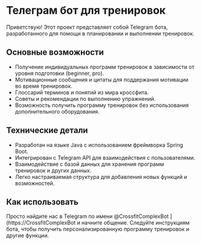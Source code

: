 # Телеграм бот для тренировок

Приветствую! Этот проект представляет собой Telegram бота, разработанного для помощи в планировании и выполнении тренировок.

## Основные возможности

- Получение индивидуальных программ тренировок в зависимости от уровня подготовки (beginner, pro).
- Мотивационные сообщения и цитаты для поддержания мотивации во время тренировок.
- Глоссарий терминов и понятий из мира кроссфита.
- Советы и рекомендации по выполнению упражнений.
- Возможность получить программу тренировок без использования дополнительного оборудования.

## Технические детали

- Разработан на языке Java с использованием фреймворка Spring Boot.
- Интегрирован с Telegram API для взаимодействия с пользователями.
- Взаимодействие с базой данных для хранения программ тренировок и других данных.
- Легко настраиваемая структура для добавления новых функций и возможностей.

## Как использовать

Просто найдите нас в Telegram по имени @CrossfitComplexBot ](https://CrossfitComplexBot и начните общение. Следуйте инструкциям бота, чтобы получить персонализированную программу тренировок и другие функции.


